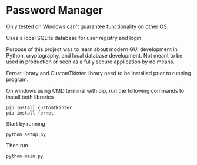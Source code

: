 # Password Manager

Only tested on Windows can't guarantee functionality on other OS.

Uses a local SQLite database for user registry and login.

Purpose of this project was to learn about modern GUI development in Python, cryptography, and local database development. Not meant to be used in production or seen as a fully secure application by no means.

Fernet library and CustomTkinter library need to be installed prior to running program.

On windows using CMD terminal with pip, run the following commands to install both libraries
```
pip install customtkinter
pip install fernet
```

Start by running
```
python setup.py
```
Then run
```
python main.py
```
